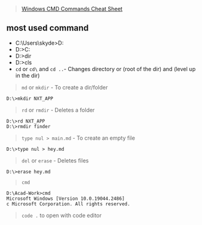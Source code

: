 > [Windows CMD Commands Cheat Sheet](https://serverspace.io/support/help/windows-cmd-commands-cheat-sheet/)

## most used command

- C:\Users\skyde>D:
- D:\>C:
- D:\>dir
- D:\>cls
- `cd` or `cd\` and `cd ..`- Changes directory or (root of the dir) and (level up in the dir)

> `md` or `mkdir` - To create a dir/folder

    D:\>mkdir NXT_APP

> `rd` or `rmdir` - Deletes a folder

    D:\>rd NXT_APP
    D:\>rmdir finder

> `type nul > main.md` - To create an empty file

    D:\>type nul > hey.md

> `del` or `erase` - Deletes files

    D:\>erase hey.md

> `cmd`

    D:\Acad-Work>cmd
    Microsoft Windows [Version 10.0.19044.2486]
    c Microsoft Corporation. All rights reserved.

> `code .` to open with code editor
